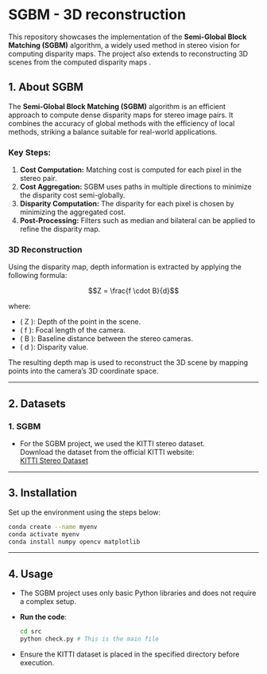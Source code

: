 # SGBM - 3D reconstruction 

This repository showcases the implementation of the **Semi-Global Block Matching (SGBM)** algorithm, a widely used method in stereo vision for computing disparity maps. The project also extends to reconstructing 3D scenes from the computed disparity maps . 

## 1. About SGBM

The **Semi-Global Block Matching (SGBM)** algorithm is an efficient approach to compute dense disparity maps for stereo image pairs. It combines the accuracy of global methods with the efficiency of local methods, striking a balance suitable for real-world applications. 

### Key Steps:
1. **Cost Computation:** Matching cost is computed for each pixel in the stereo pair.
2. **Cost Aggregation:** SGBM uses paths in multiple directions to minimize the disparity cost semi-globally.
3. **Disparity Computation:** The disparity for each pixel is chosen by minimizing the aggregated cost.
4. **Post-Processing:** Filters such as median and bilateral can be applied to refine the disparity map.

### 3D Reconstruction
Using the disparity map, depth information is extracted by applying the following formula:

$$Z = \frac{f \cdot B}{d}$$


where:
- \( Z \): Depth of the point in the scene.
- \( f \): Focal length of the camera.
- \( B \): Baseline distance between the stereo cameras.
- \( d \): Disparity value.

The resulting depth map is used to reconstruct the 3D scene by mapping points into the camera’s 3D coordinate space.

---
## 2. Datasets

### 1. SGBM
- For the SGBM project, we used the KITTI stereo dataset.  
  Download the dataset from the official KITTI website:  
  [KITTI Stereo Dataset](https://www.cvlibs.net/datasets/kitti/eval_stereo_flow.php?benchmark=stereo)

---

## 3. Installation

Set up the environment using the steps below:

```bash
conda create --name myenv
conda activate myenv
conda install numpy opencv matplotlib
```
---
## 4. Usage

- The SGBM project uses only basic Python libraries and does not require a complex setup.
  
- **Run the code**:
    ```bash
    cd src
    python check.py # This is the main file
    ```
- Ensure the KITTI dataset is placed in the specified directory before execution.


